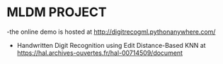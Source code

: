 # MLDM PROJECT

-the online demo is hosted at http://digitrecogml.pythonanywhere.com/ 
- Handwritten Digit Recognition using Edit
Distance-Based KNN at https://hal.archives-ouvertes.fr/hal-00714509/document
